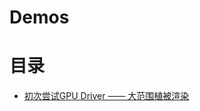 # Demos

# 目录

* [初次尝试GPU Driver —— 大范围植被渲染](https://github.com/mmc1993/Demos/tree/main/GrassFields)